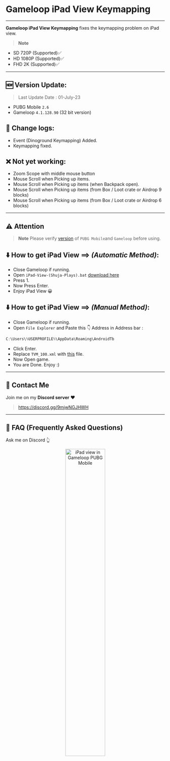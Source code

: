 # Gameloop iPad View Keymapping

---

**Gameloop iPad View Keymapping** fixes the keymapping problem on iPad view. 
> **Note**
- SD 720P (Supported)✅
- HD 1080P (Supported)✅
- FHD 2K (Supported)✅
---

## 🆕 Version Update:
> Last Update Date : 01-July-23
- PUBG Mobile `2.6`
- Gameloop `4.1.128.90` (32 bit version)

## 📜 Change logs:

- Event (Dinoground Keymapping) Added.
- Keymapping fixed.

## ❌ Not yet working:

- Zoom Scope with middle mouse button
- Mouse Scroll when Picking up items.
- Mouse Scroll when Picking up items (when Backpack open).
- Mouse Scroll when Picking up items (from Box / Loot crate or Airdrop 9 blocks)
- Mouse Scroll when Picking up items (from Box / Loot crate or Airdrop 6 blocks)
---

## ⚠️ Attention

> **Note**
> Please verify [version](https://github.com/cool-dev-code/Gameloop-iPad-view-Keymapping/blob/main/Readme.md#version-update) of `PUBG Mobile`and `Gameloop` before using.

## ⬇️ How to get iPad View ==> *(Automatic Method)*:

- Close Gameloop if running.
- Open `iPad-View-(Shuja-Plays).bat` [download here](https://github.com/cool-dev-code/Gameloop-Pro-Keymapping/releases)
- Press 1.
- Now Press Enter.
- Enjoy iPad View 😀

## ⬇️ How to get iPad View ==> *(Manual Method)*:

- Close Gameloop if running.
- Open `File Explorer` and Paste this 👇 Address in Address bar : 
```js
C:\Users\%USERPROFILE%\AppData\Roaming\AndroidTb
```
- Click Enter.
- Replace `TVM_100.xml` with [this](https://github.com/cool-dev-code/Gameloop-iPad-view-Keymapping/releases) file.
- Now Open game.
- You are Done. Enjoy :)

---
## 💬 Contact Me
Join me on my **Discord server** ❤️
> https://discord.gg/9mjwNGJHWH
---
## 🤔 FAQ (Frequently Asked Questions)
Ask me on Discord 👆

<a href="https://www.youtube.com/watch?v=2CHkmXX25Vk" title="iPad view in Pubg Mobile without any file">
  <p align="center">
    <img width="50%" src="https://i3.ytimg.com/vi/2CHkmXX25Vk/maxresdefault.jpg" alt="iPad view in Gameloop PUBG Mobile"/>
  </p>
</a>
